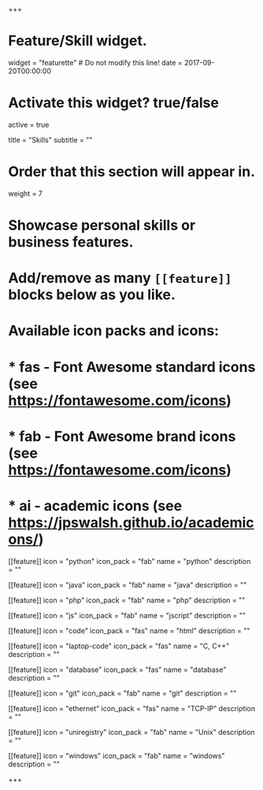 +++
# Feature/Skill widget.
widget = "featurette"  # Do not modify this line!
date = 2017-09-20T00:00:00

# Activate this widget? true/false
active = true

title = "Skills"
subtitle = ""

# Order that this section will appear in.
weight = 7

# Showcase personal skills or business features.
# 
# Add/remove as many `[[feature]]` blocks below as you like.
# 
# Available icon packs and icons:
# * fas - Font Awesome standard icons (see https://fontawesome.com/icons)
# * fab - Font Awesome brand icons (see https://fontawesome.com/icons)
# * ai - academic icons (see https://jpswalsh.github.io/academicons/)

[[feature]]
  icon = "python"
  icon_pack = "fab"
  name = "python"
  description = ""

[[feature]]
  icon = "java"
  icon_pack = "fab"
  name = "java"
  description = ""

[[feature]]
  icon = "php"
  icon_pack = "fab"
  name = "php"
  description = ""  
  
[[feature]]
  icon = "js"
  icon_pack = "fab"
  name = "jscript"
  description = ""
  
[[feature]]
  icon = "code"
  icon_pack = "fas"
  name = "html"
  description = ""
  
[[feature]]
  icon = "laptop-code"
  icon_pack = "fas"
  name = "C, C++"
  description = ""

[[feature]]
  icon = "database"
  icon_pack = "fas"
  name = "database"
  description = ""

[[feature]]
  icon = "git"
  icon_pack = "fab"
  name = "git"
  description = ""

[[feature]]
  icon = "ethernet"
  icon_pack = "fas"
  name = "TCP-IP"
  description = ""
  
[[feature]]
  icon = "uniregistry"
  icon_pack = "fab"
  name = "Unix"
  description = ""
  
[[feature]]
  icon = "windows"
  icon_pack = "fab"
  name = "windows"
  description = ""


+++
